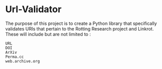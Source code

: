 # Url-Validator

The purpose of this project is to create a Python library that specifically validates URIs that pertain to the Rotting Research project and Linkrot. These will include but are not limited to :

    URL
    DOI
    ArXiv
    Perma.cc
    web.archive.org
